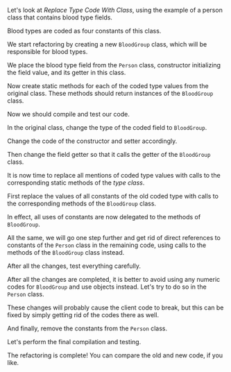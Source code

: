 Let's look at <i>Replace Type Code With Class</i>, using the example of a person class that contains blood type fields.

Blood types are coded as four constants of this class.

We start refactoring by creating a new <code>BloodGroup</code> class, which will be responsible for blood types.

We place the blood type field from the <code>Person</code> class, constructor initializing the field value, and its getter in this class.

Now create static methods for each of the coded type values from the original class. These methods should return instances of the <code>BloodGroup</code> class.

Now we should compile and test our code.

In the original class, change the type of the coded field to <code>BloodGroup</code>.

Change the code of the constructor and setter accordingly.

Then change the field getter so that it calls the getter of the <code>BloodGroup</code> class.

It is now time to replace all mentions of coded type values with calls to the corresponding static methods of the <i>type class</i>.

First replace the values of all constants of the old coded type with calls to the corresponding methods of the <code>BloodGroup</code> class.

In effect, all uses of constants are now delegated to the methods of <code>BloodGroup</code>.

All the same, we will go one step further and get rid of direct references to constants of the <code>Person</code> class in the remaining code, using calls to the methods of the <code>BloodGroup</code> class instead.

After all the changes, test everything carefully.

After all the changes are completed, it is better to avoid using any numeric codes for <code>BloodGroup</code> and use objects instead. Let's try to do so in the <code>Person</code> class.

These changes will probably cause the client code to break, but this can be fixed by simply getting rid of the codes there as well.

And finally, remove the constants from the <code>Person</code> class.

Let's perform the final compilation and testing.

The refactoring is complete! You can compare the old and new code, if you like.